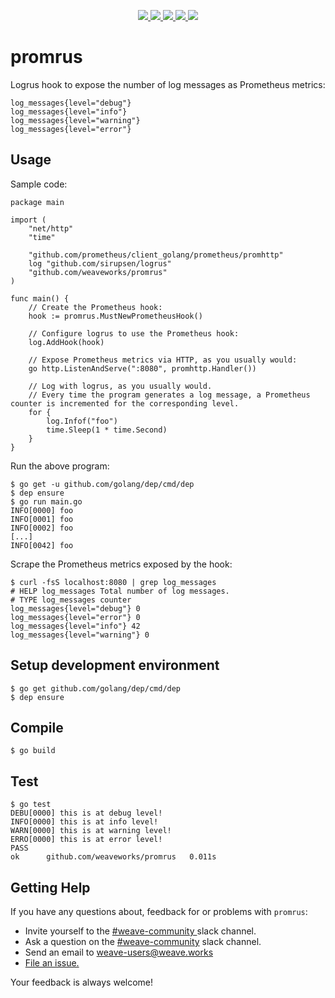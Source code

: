 <p align="center">
	<a href="https://github.com/weaveworks/promrus/releases/latest">
		<img src="https://img.shields.io/github/release/weaveworks/promrus.svg"/>
	</a>
	<a href="https://travis-ci.org/weaveworks/promrus">
		<img src="https://img.shields.io/travis/weaveworks/promrus.svg"/>
	</a>
	<a href="https://coveralls.io/github/weaveworks/promrus?branch=master">
		<img src="https://img.shields.io/coveralls/weaveworks/promrus.svg"/>
	</a>
	<a href="https://goreportcard.com/report/github.com/weaveworks/promrus">
		<img src="https://goreportcard.com/badge/github.com/weaveworks/promrus"/>
	</a>
	<a href="LICENSE">
		<img src="https://img.shields.io/badge/license-Apache%202.0-blue.svg"/>
	</a>
</p>

# promrus
Logrus hook to expose the number of log messages as Prometheus metrics:
```
log_messages{level="debug"}
log_messages{level="info"}
log_messages{level="warning"}
log_messages{level="error"}
```

## Usage

Sample code:
```
package main

import (
	"net/http"
	"time"

	"github.com/prometheus/client_golang/prometheus/promhttp"
	log "github.com/sirupsen/logrus"
	"github.com/weaveworks/promrus"
)

func main() {
	// Create the Prometheus hook:
	hook := promrus.MustNewPrometheusHook()

	// Configure logrus to use the Prometheus hook:
	log.AddHook(hook)

	// Expose Prometheus metrics via HTTP, as you usually would:
	go http.ListenAndServe(":8080", promhttp.Handler())

	// Log with logrus, as you usually would.
	// Every time the program generates a log message, a Prometheus counter is incremented for the corresponding level.
	for {
		log.Infof("foo")
		time.Sleep(1 * time.Second)
	}
}
```

Run the above program:
```
$ go get -u github.com/golang/dep/cmd/dep
$ dep ensure
$ go run main.go
INFO[0000] foo
INFO[0001] foo
INFO[0002] foo
[...]
INFO[0042] foo
```

Scrape the Prometheus metrics exposed by the hook:
```
$ curl -fsS localhost:8080 | grep log_messages
# HELP log_messages Total number of log messages.
# TYPE log_messages counter
log_messages{level="debug"} 0
log_messages{level="error"} 0
log_messages{level="info"} 42
log_messages{level="warning"} 0
```

## Setup development environment
```
$ go get github.com/golang/dep/cmd/dep
$ dep ensure
```

## Compile
```
$ go build
```

## Test
```
$ go test
DEBU[0000] this is at debug level!
INFO[0000] this is at info level!
WARN[0000] this is at warning level!
ERRO[0000] this is at error level!
PASS
ok  	github.com/weaveworks/promrus	0.011s
```

## <a name="help"></a>Getting Help

If you have any questions about, feedback for or problems with `promrus`:

- Invite yourself to the <a href="https://weaveworks.github.io/community-slack/" target="_blank"> #weave-community </a> slack channel.
- Ask a question on the <a href="https://weave-community.slack.com/messages/general/"> #weave-community</a> slack channel.
- Send an email to <a href="mailto:weave-users@weave.works">weave-users@weave.works</a>
- <a href="https://github.com/weaveworks/promrus/issues/new">File an issue.</a>

Your feedback is always welcome!
